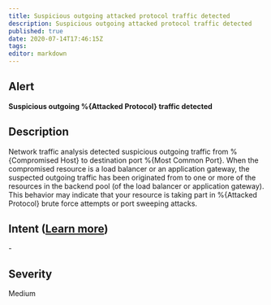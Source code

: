 ```yaml
---
title: Suspicious outgoing attacked protocol traffic detected
description: Suspicious outgoing attacked protocol traffic detected
published: true
date: 2020-07-14T17:46:15Z
tags:
editor: markdown
---
```


## Alert
**Suspicious outgoing %{Attacked Protocol} traffic detected**

## Description
Network traffic analysis detected suspicious outgoing traffic from %{Compromised Host} to destination port %{Most Common Port}. When the compromised resource is a load balancer or an application gateway, the suspected outgoing traffic has been originated from to one or more of the resources in the backend pool (of the load balancer or application gateway). This behavior may indicate that your resource is taking part in %{Attacked Protocol} brute force attempts or port sweeping attacks.

## Intent ([Learn more](/public/security/alerts/intentions.md))
\-

## Severity
Medium




